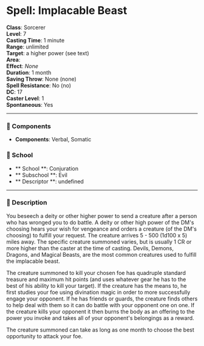 
# Spell: Implacable Beast
**Class**: Sorcerer  
**Level**: 7  
**Casting Time**: 1 minute  
**Range**: unlimited  
**Target**: a higher power (see text)  
**Area**:   
**Effect**: _None_  
**Duration**: 1 month  
**Saving Throw**: None (none)  
**Spell Resistance**: No (no)  
**DC**: 17  
**Caster Level**: 1  
**Spontaneous**: Yes

---

### 🔮 Components
- **Components**: Verbal, Somatic

### 🏫 School
- ** School **: Conjuration
- ** Subschool **: Evil
- ** Descriptor **: undefined
---

### 📜 Description
You beseech a deity or other higher power to send a creature after a person who has wronged you to do battle. A deity or other high power of the DM's choosing hears your wish for vengeance and orders a creature (of the DM's choosing) to fulfill your request. The creature arrives 5 - 500 (1d100 x 5) miles away. The specific creature summoned varies, but is usually 1 CR or more higher than the caster at the time of casting. Devils, Demons, Dragons, and Magical Beasts, are the most common creatures used to fulfill the implacable beast.

The creature summoned to kill your chosen foe has quadruple standard treasure and maximum hit points (and uses whatever gear he has to the best of his ability to kill your target). If the creature has the means to, he first studies your foe using divination magic in order to more successfully engage your opponent. If he has friends or guards, the creature finds others to help deal with them so it can do battle with your opponent one on one. If the creature kills your opponent it then burns the body as an offering to the power you invoke and takes all of your opponent's belongings as a reward.

The creature summoned can take as long as one month to choose the best opportunity to attack your foe.
